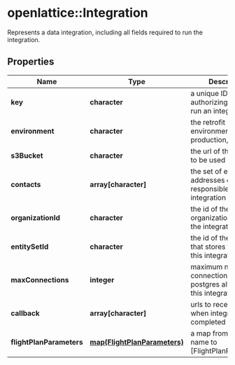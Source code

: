 # openlattice::Integration

Represents a data integration, including all fields required to run the integration.
## Properties
Name | Type | Description | Notes
------------ | ------------- | ------------- | -------------
**key** | **character** | a unique ID used for authorizing a call to run an integration | [optional] 
**environment** | **character** | the retrofit environment (e.g. production, local) | [optional] 
**s3Bucket** | **character** | the url of the s3bucket to be used | [optional] 
**contacts** | **array[character]** | the set of email addresses of those responsible for the integration | [optional] 
**organizationId** | **character** | the id of the organization that owns the integration | [optional] 
**entitySetId** | **character** | the id of the entity set that stores the logs for this integration | [optional] 
**maxConnections** | **integer** | maximum number of connections to postgres allowed for this integration | [optional] 
**callback** | **array[character]** | urls to receive a POST when integration has completed | [optional] 
**flightPlanParameters** | [**map(FlightPlanParameters)**](FlightPlanParameters.md) | a map from [Flight] name to [FlightPlanParameters] | [optional] 



